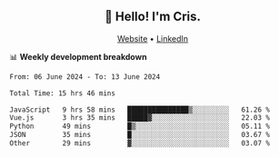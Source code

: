 
<h2 align="center">👋 Hello! I'm Cris.</h2>
<p align="center">
  <a href="https://www.criscunas.dev">Website</a> •
  <a href="https://www.linkedin.com/in/cristophercunas/">LinkedIn</a> 
</p>


📊 **Weekly development breakdown**
<!--START_SECTION:waka-->

```txt
From: 06 June 2024 - To: 13 June 2024

Total Time: 15 hrs 46 mins

JavaScript   9 hrs 58 mins   ███████████████▒░░░░░░░░░   61.26 %
Vue.js       3 hrs 35 mins   █████▓░░░░░░░░░░░░░░░░░░░   22.03 %
Python       49 mins         █▒░░░░░░░░░░░░░░░░░░░░░░░   05.11 %
JSON         35 mins         █░░░░░░░░░░░░░░░░░░░░░░░░   03.67 %
Other        29 mins         ▓░░░░░░░░░░░░░░░░░░░░░░░░   03.07 %
```

<!--END_SECTION:waka-->
